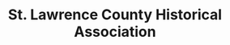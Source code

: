 ---
layout: repo
title: "St. Lawrence County Historical Association"
id: 19622
permalink: repos/19622/
---